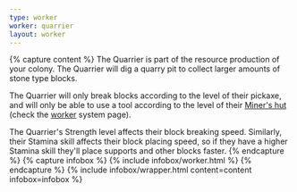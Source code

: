 ```yaml
---
type: worker
worker: quarrier
layout: worker
---
```

{% capture content %}
The Quarrier is part of the resource production of your colony. The Quarrier will dig a quarry pit to collect larger amounts of stone type blocks.

The Quarrier will only break blocks according to the level of their pickaxe, and will only be able to use a tool according to the level of their [Miner's hut](../../source/buildings/mine) (check the [worker](../systems/worker) system page).

The Quarrier's Strength level affects their block breaking speed. Similarly, their Stamina skill affects their block placing speed, so if they have a higher Stamina skill they'll place supports and other blocks faster. 
{% endcapture %}
{% capture infobox %}
{% include infobox/worker.html %}
{% endcapture %}
{% include infobox/wrapper.html content=content infobox=infobox %}